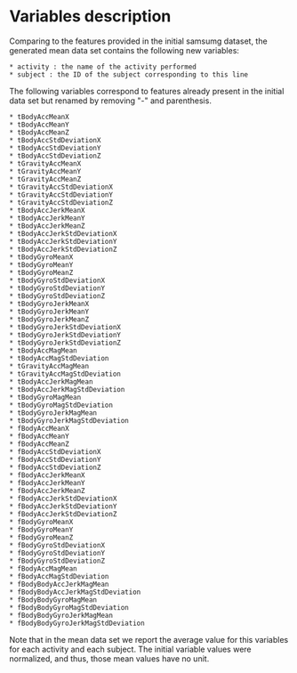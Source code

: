 # Variables description

Comparing to the features provided in the initial samsumg dataset, the generated mean data set contains the following new variables:

	* activity : the name of the activity performed
	* subject : the ID of the subject corresponding to this line

The following variables correspond to features already present in the initial data set but renamed by removing "-" and parenthesis.

	* tBodyAccMeanX
	* tBodyAccMeanY
	* tBodyAccMeanZ
	* tBodyAccStdDeviationX
	* tBodyAccStdDeviationY
	* tBodyAccStdDeviationZ
	* tGravityAccMeanX
	* tGravityAccMeanY
	* tGravityAccMeanZ
	* tGravityAccStdDeviationX
	* tGravityAccStdDeviationY
	* tGravityAccStdDeviationZ
	* tBodyAccJerkMeanX
	* tBodyAccJerkMeanY
	* tBodyAccJerkMeanZ
	* tBodyAccJerkStdDeviationX
	* tBodyAccJerkStdDeviationY
	* tBodyAccJerkStdDeviationZ
	* tBodyGyroMeanX
	* tBodyGyroMeanY
	* tBodyGyroMeanZ
	* tBodyGyroStdDeviationX
	* tBodyGyroStdDeviationY
	* tBodyGyroStdDeviationZ
	* tBodyGyroJerkMeanX
	* tBodyGyroJerkMeanY
	* tBodyGyroJerkMeanZ
	* tBodyGyroJerkStdDeviationX
	* tBodyGyroJerkStdDeviationY
	* tBodyGyroJerkStdDeviationZ
	* tBodyAccMagMean
	* tBodyAccMagStdDeviation
	* tGravityAccMagMean
	* tGravityAccMagStdDeviation
	* tBodyAccJerkMagMean
	* tBodyAccJerkMagStdDeviation
	* tBodyGyroMagMean
	* tBodyGyroMagStdDeviation
	* tBodyGyroJerkMagMean
	* tBodyGyroJerkMagStdDeviation
	* fBodyAccMeanX
	* fBodyAccMeanY
	* fBodyAccMeanZ
	* fBodyAccStdDeviationX
	* fBodyAccStdDeviationY
	* fBodyAccStdDeviationZ
	* fBodyAccJerkMeanX
	* fBodyAccJerkMeanY
	* fBodyAccJerkMeanZ
	* fBodyAccJerkStdDeviationX
	* fBodyAccJerkStdDeviationY
	* fBodyAccJerkStdDeviationZ
	* fBodyGyroMeanX
	* fBodyGyroMeanY
	* fBodyGyroMeanZ
	* fBodyGyroStdDeviationX
	* fBodyGyroStdDeviationY
	* fBodyGyroStdDeviationZ
	* fBodyAccMagMean
	* fBodyAccMagStdDeviation
	* fBodyBodyAccJerkMagMean
	* fBodyBodyAccJerkMagStdDeviation
	* fBodyBodyGyroMagMean
	* fBodyBodyGyroMagStdDeviation
	* fBodyBodyGyroJerkMagMean
	* fBodyBodyGyroJerkMagStdDeviation

Note that in the mean data set we report the average value for this variables for each activity and each subject. The initial variable values were normalized, and thus, those mean values have no unit.

